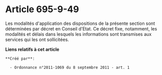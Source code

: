 # Article 695-9-49

Les modalités d'application des dispositions de la présente section sont déterminées par décret en Conseil d'Etat. Ce décret
fixe, notamment, les modalités et délais dans lesquels les informations sont transmises aux services qui les ont sollicitées.

**Liens relatifs à cet article**

	**Créé par**:

	  - Ordonnance n°2011-1069 du 8 septembre 2011 - art. 1
